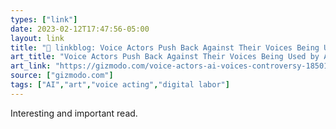 ```yaml
---
types: ["link"]
date: 2023-02-12T17:47:56-05:00
layout: link
title: "🔗 linkblog: Voice Actors Push Back Against Their Voices Being Used by AI'"
art_title: "Voice Actors Push Back Against Their Voices Being Used by AI"
art_link: "https://gizmodo.com/voice-actors-ai-voices-controversy-1850105561"
source: ["gizmodo.com"]
tags: ["AI","art","voice acting","digital labor"]
---
```

Interesting and important read.  
 
